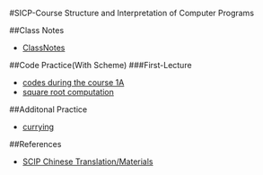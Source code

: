 #SICP-Course
Structure and Interpretation of Computer Programs

##Class Notes
- [ClassNotes](ClassNotes.md)

##Code Practice(With Scheme)
###First-Lecture
- [codes during the course 1A](course-related-programs/first_lecture_a.scm)
- [square root computation](course-related-programs/first_lecture_homework_a.scm)

##Additonal Practice
- [currying](additional_programs/currying.scm)

##References
- [SCIP Chinese Translation/Materials](https://github.com/DeathKing/Learning-SICP)
